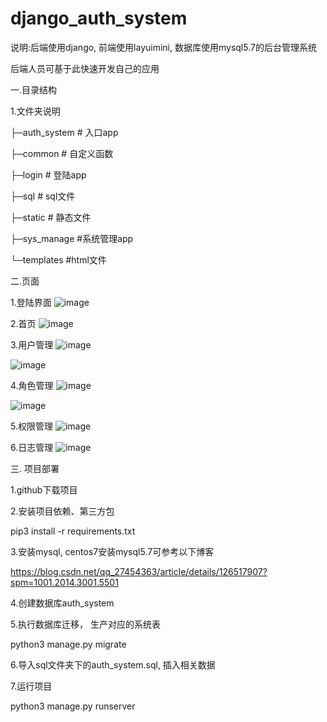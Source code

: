 # django_auth_system
说明:后端使用django, 前端使用layuimini, 数据库使用mysql5.7的后台管理系统

后端人员可基于此快速开发自己的应用

一.目录结构

1.文件夹说明

├─auth_system   # 入口app

├─common         # 自定义函数

├─login               # 登陆app

├─sql                  # sql文件

├─static              # 静态文件

├─sys_manage   #系统管理app

└─templates        #html文件


二.页面

1.登陆界面
![image](https://user-images.githubusercontent.com/103081755/187101407-0aa7f9d9-02c0-4791-80b3-3d94f57024d7.png)


2.首页
![image](https://user-images.githubusercontent.com/103081755/187101415-33034b5c-b290-4e3c-9c7c-a790dd656edc.png)


3.用户管理
![image](https://user-images.githubusercontent.com/103081755/187101424-f9805c35-8a18-4551-b7cd-f781162ba992.png)

![image](https://user-images.githubusercontent.com/103081755/187101434-9e9c2772-69f4-4517-93af-cddd75b1d125.png)


4.角色管理
![image](https://user-images.githubusercontent.com/103081755/187101441-bbf7355c-18a8-4b23-94d2-470818a912e8.png)

![image](https://user-images.githubusercontent.com/103081755/187101454-08274c55-35cb-42d1-82db-fbe66ad730ae.png)

5.权限管理
![image](https://user-images.githubusercontent.com/103081755/187101460-fc08458a-6a72-43c1-9ade-4b1d973d9b93.png)


6.日志管理
![image](https://user-images.githubusercontent.com/103081755/187101468-b3a2a31d-2612-4887-af9f-85bdbd6fac3d.png)


三. 项目部署

1.github下载项目

2.安装项目依赖、第三方包

  pip3 install -r requirements.txt

3.安装mysql,   centos7安装mysql5.7可参考以下博客

  https://blog.csdn.net/qq_27454363/article/details/126517907?spm=1001.2014.3001.5501

4.创建数据库auth_system

5.执行数据库迁移， 生产对应的系统表

   python3 manage.py migrate

6.导入sql文件夹下的auth_system.sql, 插入相关数据

7.运行项目

   python3 manage.py runserver


